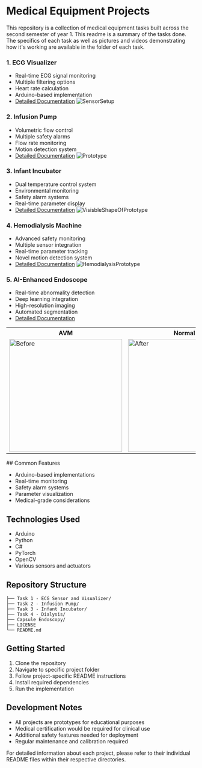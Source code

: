 # Medical Equipment Projects
This repository is a collection of medical equipment tasks built across the second semester of year 1. This readme is a summary of the tasks done. The specifics of each task as well as pictures and videos demonstrating how it's working are available in the folder of each task. 

### 1. ECG Visualizer
- Real-time ECG signal monitoring
- Multiple filtering options
- Heart rate calculation
- Arduino-based implementation
- [Detailed Documentation](./Task%201%20-%20ECG%20Sensor%20and%20Visualizer)
![SensorSetup](https://github.com/user-attachments/assets/3b461600-ed48-42bc-bfcb-056e4e2ed569)

### 2. Infusion Pump
- Volumetric flow control
- Multiple safety alarms
- Flow rate monitoring
- Motion detection system
- [Detailed Documentation](./Task%202%20-%20Infusion%20Pump)
![Prototype](https://github.com/user-attachments/assets/2b8e7f68-53ae-418f-a84e-e737b628b433)

### 3. Infant Incubator
- Dual temperature control system
- Environmental monitoring
- Safety alarm systems
- Real-time parameter display
- [Detailed Documentation](./Task%203%20-%20Infant%20Incubator)
![VisisbleShapeOfPrototype](https://github.com/user-attachments/assets/5b6ad20f-8be2-40f9-904c-e6429ff68702)

### 4. Hemodialysis Machine
- Advanced safety monitoring
- Multiple sensor integration
- Real-time parameter tracking
- Novel motion detection system
- [Detailed Documentation](./Task%204%20-%20Dialysis)
![HemodialysisPrototype](https://github.com/user-attachments/assets/4b6dc0bf-1f9a-4a16-9736-9d6a83214f32)

### 5. AI-Enhanced Endoscope
- Real-time abnormality detection
- Deep learning integration
- High-resolution imaging
- Automated segmentation
- [Detailed Documentation](./Capsule%20Endoscopy)
<div align="center">
<table>
  <tr>
    <th>AVM </th> 
    <th>Normal</th> 
  </tr>
  <tr>
    <td><img src="https://github.com/user-attachments/assets/0a3f5803-fd0b-4f00-8676-31643534d25e" alt="Before" width="300"/></td>
    <td><img src="https://github.com/user-attachments/assets/9e73daa7-430a-430b-90d5-8795f5537ea8" alt="After" width="300"/></td>
  </tr>
</table>

</div>
## Common Features

- Arduino-based implementations
- Real-time monitoring
- Safety alarm systems
- Parameter visualization
- Medical-grade considerations

## Technologies Used

- Arduino
- Python
- C#
- PyTorch
- OpenCV
- Various sensors and actuators

## Repository Structure

```
├── Task 1 - ECG Sensor and Visualizer/
├── Task 2 - Infusion Pump/
├── Task 3 - Infant Incubator/
├── Task 4 - Dialysis/
├── Capsule Endoscopy/
├── LICENSE
└── README.md
```

## Getting Started

1. Clone the repository
2. Navigate to specific project folder
3. Follow project-specific README instructions
4. Install required dependencies
5. Run the implementation

## Development Notes

- All projects are prototypes for educational purposes
- Medical certification would be required for clinical use
- Additional safety features needed for deployment
- Regular maintenance and calibration required

For detailed information about each project, please refer to their individual README files within their respective directories.
